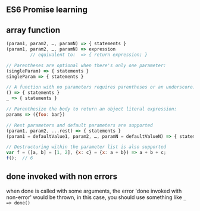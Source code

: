 ES6 Promise learning
------------
## array function
```javascript
(param1, param2, …, paramN) => { statements }
(param1, param2, …, paramN) => expression
         // equivalent to:  => { return expression; }

// Parentheses are optional when there's only one parameter:
(singleParam) => { statements }
singleParam => { statements }

// A function with no parameters requires parentheses or an underscore:
() => { statements }
_ => { statements }

// Parenthesize the body to return an object literal expression:
params => ({foo: bar})

// Rest parameters and default parameters are supported
(param1, param2, ...rest) => { statements }
(param1 = defaultValue1, param2, …, paramN = defaultValueN) => { statements }

// Destructuring within the parameter list is also supported
var f = ([a, b] = [1, 2], {x: c} = {x: a + b}) => a + b + c;
f();  // 6
```

## done invoked with non errors
when done is called with some arguments, the error 'done invoked with non-error' would be thrown, in this case, you should use something like `_ => done()`
